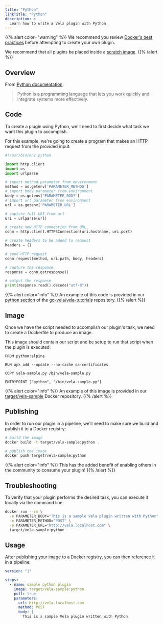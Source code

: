 ```yaml
---
title: "Python"
linkTitle: "Python"
description: >
  Learn how to write a Vela plugin with Python.
---
```


{{% alert color="warning" %}}
We recommend you review [Docker's best practices](https://docs.docker.com/develop/develop-images/dockerfile_best-practices/) before attempting to create your own plugin.

We recommend that all plugins be placed inside a [scratch image](https://hub.docker.com/_/scratch).
{{% /alert %}}

## Overview

From [Python documentation](https://www.python.org/):

> Python is a programming language that lets you work quickly and integrate systems more effectively.

## Code

To create a plugin using Python, we'll need to first decide what task we want this plugin to accomplish.

For this example, we're going to create a program that makes an HTTP request from the provided input:

```python
#!/usr/bin/env python

import http.client
import os
import urlparse

# import method parameter from environment
method = os.getenv['PARAMETER_METHOD']
# import body parameter from environment
body = os.getenv['PARAMETER_BODY']
# import url parameter from environment
url = os.getenv['PARAMETER_URL']

# capture full URI from url
uri = urlparse(url)

# create new HTTP connection from URL
conn = http.client.HTTPSConnection(uri.hostname, uri.port)

# create headers to be added to request
headers = {}

# send HTTP request
conn.request(method, uri.path, body, headers)

# capture the response
response = conn.getresponse()

# output the response
print(response.read().decode("utf-8"))
```

{{% alert color="info" %}}
An example of this code is provided in our [python section](https://github.com/go-vela/vela-tutorials/tree/master/plugins/python) of the [go-vela/vela-tutorials](https://github.com/go-vela/vela-tutorials/tree/master/plugins) repository.
{{% /alert %}}

## Image

Once we have the script needed to accomplish our plugin's task, we need to create a Dockerfile to produce an image.

This image should contain our script and be setup to run that script when the plugin is executed:

```docker
FROM python:alpine

RUN apk add --update --no-cache ca-certificates

COPY vela-sample.py /bin/vela-sample.py

ENTRYPOINT ["python", "/bin/vela-sample.py"]
```

{{% alert color="info" %}}
An example of this image is provided in our [target/vela-sample](https://hub.docker.com/r/target/vela-sample) Docker repository.
{{% /alert %}}

## Publishing

In order to run our plugin in a pipeline, we'll need to make sure we build and publish it to a Docker registry:

```sh
# build the image
docker build -t target/vela-sample:python .

# publish the image
docker push target/vela-sample:python
```

{{% alert color="info" %}}
This has the added benefit of enabling others in the community to consume your plugin!
{{% /alert %}}

## Troubleshooting

To verify that your plugin performs the desired task, you can execute it locally via the command line:

```sh
docker run --rm \
  -e PARAMETER_BODY="This is a sample Vela plugin written with Python" \
  -e PARAMETER_METHOD="POST" \
  -e PARAMETER_URL="http://vela.localhost.com" \
  target/vela-sample:python
```

## Usage

After publishing your image to a Docker registry, you can then reference it in a pipeline:

```yaml
version: "1"

steps:
  - name: sample python plugin
    image: target/vela-sample:python
    pull: true
    parameters:
      url: http://vela.localhost.com
      method: POST
      body: |
        This is a sample Vela plugin written with Python
```
